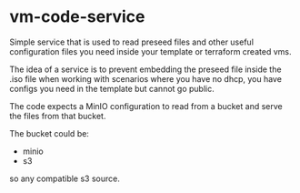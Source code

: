 # vm-code-service
Simple service that is used to read preseed files and
other useful configuration files you need inside your template or terraform created vms.

The idea of a service is to prevent embedding the preseed file inside the .iso file when working with scenarios where you have no dhcp, you have configs you need in the template but cannot go public.

The code expects a MinIO configuration to read from a bucket and serve the files from that bucket.

The bucket could be:
- minio
- s3

so any compatible s3 source.